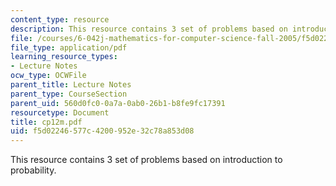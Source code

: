 ```yaml
---
content_type: resource
description: This resource contains 3 set of problems based on introduction to probability.
file: /courses/6-042j-mathematics-for-computer-science-fall-2005/f5d02246577c4200952e32c78a853d08_cp12m.pdf
file_type: application/pdf
learning_resource_types:
- Lecture Notes
ocw_type: OCWFile
parent_title: Lecture Notes
parent_type: CourseSection
parent_uid: 560d0fc0-0a7a-0ab0-26b1-b8fe9fc17391
resourcetype: Document
title: cp12m.pdf
uid: f5d02246-577c-4200-952e-32c78a853d08
---
```

This resource contains 3 set of problems based on introduction to probability.

